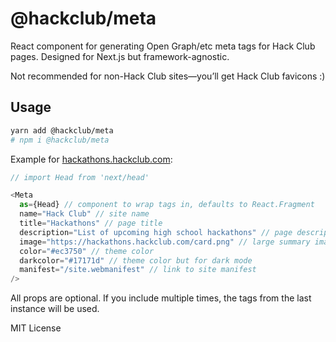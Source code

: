 # @hackclub/meta

React component for generating Open Graph/etc meta tags for Hack Club pages.
Designed for Next.js but framework-agnostic.

Not recommended for non-Hack Club sites—you’ll get Hack Club favicons :)

## Usage

```bash
yarn add @hackclub/meta
# npm i @hackclub/meta
```

Example for [hackathons.hackclub.com](https://hackathons.hackclub.com):

```js
// import Head from 'next/head'

<Meta
  as={Head} // component to wrap tags in, defaults to React.Fragment
  name="Hack Club" // site name
  title="Hackathons" // page title
  description="List of upcoming high school hackathons" // page description
  image="https://hackathons.hackclub.com/card.png" // large summary image URL
  color="#ec3750" // theme color
  darkcolor="#17171d" // theme color but for dark mode
  manifest="/site.webmanifest" // link to site manifest
/>
```

All props are optional. If you include multiple times, the tags from the last
instance will be used.

MIT License
